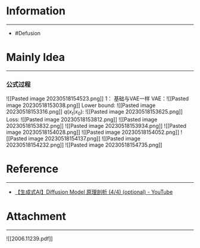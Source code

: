 # Information
---
- #Defusion

# Mainly Idea
---
### 公式过程
![[Pasted image 20230518154523.png]]
1： 基础与VAE一样
		VAE：![[Pasted image 20230518153038.png]]
		Lower bound: ![[Pasted image 20230518153316.png]]
		$q(x_t|x_0)$: ![[Pasted image 20230518153625.png]]
		Loss: ![[Pasted image 20230518153812.png]]
		![[Pasted image 20230518153832.png]]
		![[Pasted image 20230518153934.png]]
		![[Pasted image 20230518154028.png]]
		![[Pasted image 20230518154052.png]]
		![[Pasted image 20230518154137.png]]
		![[Pasted image 20230518154232.png]]
		![[Pasted image 20230518154735.png]]
		
		

# Reference
---
- [【生成式AI】Diffusion Model 原理剖析 (4/4) (optional) - YouTube](https://www.youtube.com/watch?v=67_M2qP5ssY)
# Attachment
---
![[2006.11239.pdf]]